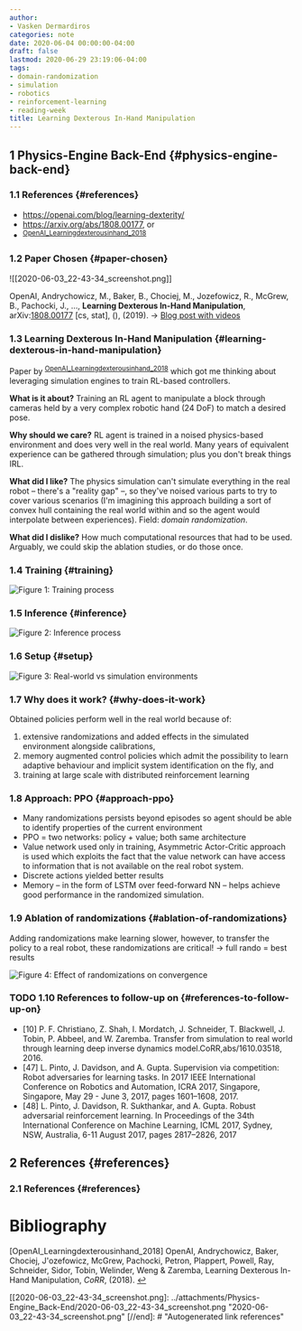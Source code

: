 ```yaml
---
author:
- Vasken Dermardiros
categories: note
date: 2020-06-04 00:00:00-04:00
draft: false
lastmod: 2020-06-29 23:19:06-04:00
tags:
- domain-randomization
- simulation
- robotics
- reinforcement-learning
- reading-week
title: Learning Dexterous In-Hand Manipulation
---
```


## <span class="section-num">1</span> Physics-Engine Back-End {#physics-engine-back-end}

### <span class="section-num">1.1</span> References {#references}

- <https://openai.com/blog/learning-dexterity/>
- <https://arxiv.org/abs/1808.00177>, or
- <sup id="fb9eb8051eed9773248081ca69f75090"><a href="#OpenAI_Learningdexterousinhand_2018" title="OpenAI, Andrychowicz, Baker, Chociej, J\'ozefowicz, McGrew, Pachocki, Petron, Plappert, Powell, Ray, Schneider, Sidor, Tobin, Welinder, Weng \&amp; Zaremba, Learning Dexterous In-Hand Manipulation, {CoRR}, v(), (2018).">OpenAI_Learningdexterousinhand_2018</a></sup>

### <span class="section-num">1.2</span> Paper Chosen {#paper-chosen}

![[2020-06-03_22-43-34_screenshot.png]]

OpenAI, Andrychowicz, M., Baker, B., Chociej, M., Jozefowicz, R., McGrew, B.,
Pachocki, J., …, **Learning Dexterous In-Hand Manipulation**, arXiv:[1808.00177](https://arxiv.org/abs/1808.00177) [cs,
stat], (), (2019). -> [Blog post with videos](https://openai.com/blog/learning-dexterity/)

### <span class="section-num">1.3</span> Learning Dexterous In-Hand Manipulation {#learning-dexterous-in-hand-manipulation}

Paper by <sup id="fb9eb8051eed9773248081ca69f75090"><a href="#OpenAI_Learningdexterousinhand_2018" title="OpenAI, Andrychowicz, Baker, Chociej, J\'ozefowicz, McGrew, Pachocki, Petron, Plappert, Powell, Ray, Schneider, Sidor, Tobin, Welinder, Weng \&amp; Zaremba, Learning Dexterous In-Hand Manipulation, {CoRR}, v(), (2018).">OpenAI_Learningdexterousinhand_2018</a></sup> which got me thinking about leveraging
simulation engines to train RL-based controllers.

**What is it about?** Training an RL agent to manipulate a block through cameras
held by a very complex robotic hand (24 DoF) to match a desired pose.

**Why should we care?** RL agent is trained in a noised physics-based environment
and does very well in the real world. Many years of equivalent experience can be
gathered through simulation; plus you don't break things IRL.

**What did I like?** The physics simulation can't simulate everything in the real
robot &#x2013; there's a "reality gap" &#x2013;, so they've noised various parts to try to
cover various scenarios (I'm imagining this approach building a sort of convex
hull containing the real world within and so the agent would interpolate between
experiences). Field: _domain randomization_.

**What did I dislike?** How much computational resources that had to be used.
Arguably, we could skip the ablation studies, or do those once.

### <span class="section-num">1.4</span> Training {#training}

![Figure 1: Training process](../attachments/2023-08-04-11-10-33.png)

### <span class="section-num">1.5</span> Inference {#inference}

![Figure 2: Inference process](../attachments/2023-08-04-11-11-21.png)

### <span class="section-num">1.6</span> Setup {#setup}

![Figure 3: Real-world vs simulation environments](../attachments/2023-08-04-11-12-09.png)

### <span class="section-num">1.7</span> Why does it work? {#why-does-it-work}

Obtained policies perform well in the real world because of:

1. extensive randomizations and added effects in the simulated environment
    alongside calibrations,
2. memory augmented control policies which admit the possibility to learn
    adaptive behaviour and implicit system identification on the fly, and
3. training at large scale with distributed reinforcement learning

### <span class="section-num">1.8</span> Approach: PPO {#approach-ppo}

- Many randomizations persists beyond episodes so agent should be able to
    identify properties of the current environment
- PPO = two networks: policy + value; both same architecture
- Value network used only in training, Asymmetric Actor-Critic approach is used
    which exploits the fact that the value network can have access to information
    that is not available on the real robot system.
- Discrete actions yielded better results
- Memory &#x2013; in the form of LSTM over feed-forward NN &#x2013; helps achieve good
    performance in the randomized simulation.

### <span class="section-num">1.9</span> Ablation of randomizations {#ablation-of-randomizations}

Adding randomizations make learning slower, however, to transfer the policy to a
real robot, these randomizations are critical! -> full rando = best results

![Figure 4: Effect of randomizations on convergence](../attachments/2023-08-04-11-12-36.png)

### <span class="org-todo todo TODO">TODO</span> <span class="section-num">1.10</span> References to follow-up on {#references-to-follow-up-on}

- [10] P. F. Christiano, Z. Shah, I. Mordatch, J. Schneider, T. Blackwell, J.
    Tobin, P. Abbeel, and W. Zaremba. Transfer from simulation to real world
    through learning deep inverse dynamics model.CoRR,abs/1610.03518, 2016.
- [47] L. Pinto, J. Davidson, and A. Gupta. Supervision via competition: Robot
    adversaries for learning tasks. In 2017 IEEE International Conference on
    Robotics and Automation, ICRA 2017, Singapore, Singapore, May 29 - June 3,
    2017, pages 1601–1608, 2017.
- [48] L. Pinto, J. Davidson, R. Sukthankar, and A. Gupta. Robust adversarial
    reinforcement learning. In Proceedings of the 34th International Conference on
    Machine Learning, ICML 2017, Sydney, NSW, Australia, 6-11 August 2017, pages
    2817–2826, 2017

## <span class="section-num">2</span> References {#references}

### <span class="section-num">2.1</span> References {#references}

# Bibliography

<a id="OpenAI_Learningdexterousinhand_2018"></a>[OpenAI_Learningdexterousinhand_2018] OpenAI, Andrychowicz, Baker, Chociej, J\'ozefowicz, McGrew, Pachocki, Petron, Plappert, Powell, Ray, Schneider, Sidor, Tobin, Welinder, Weng & Zaremba, Learning Dexterous In-Hand Manipulation, <i>CoRR</i>,  (2018). [↩](#fb9eb8051eed9773248081ca69f75090)

[//begin]: # "Autogenerated link references for markdown compatibility"
[[2020-06-03_22-43-34_screenshot.png]: ../attachments/Physics-Engine_Back-End/2020-06-03_22-43-34_screenshot.png "2020-06-03_22-43-34_screenshot.png"
[//end]: # "Autogenerated link references"
